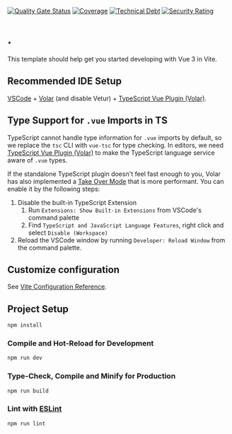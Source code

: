 [![Quality Gate Status](https://sonarcloud.io/api/project_badges/measure?project=Home-Stockpile_stockpile-fe&metric=alert_status)](https://sonarcloud.io/summary/new_code?id=Home-Stockpile_stockpile-fe) [![Coverage](https://sonarcloud.io/api/project_badges/measure?project=Home-Stockpile_stockpile-fe&metric=coverage)](https://sonarcloud.io/summary/new_code?id=Home-Stockpile_stockpile-fe) [![Technical Debt](https://sonarcloud.io/api/project_badges/measure?project=Home-Stockpile_stockpile-fe&metric=sqale_index)](https://sonarcloud.io/summary/new_code?id=Home-Stockpile_stockpile-fe) [![Security Rating](https://sonarcloud.io/api/project_badges/measure?project=Home-Stockpile_stockpile-fe&metric=security_rating)](https://sonarcloud.io/summary/new_code?id=Home-Stockpile_stockpile-fe)


# .

This template should help get you started developing with Vue 3 in Vite.

## Recommended IDE Setup

[VSCode](https://code.visualstudio.com/) + [Volar](https://marketplace.visualstudio.com/items?itemName=Vue.volar) (and disable Vetur) + [TypeScript Vue Plugin (Volar)](https://marketplace.visualstudio.com/items?itemName=Vue.vscode-typescript-vue-plugin).

## Type Support for `.vue` Imports in TS

TypeScript cannot handle type information for `.vue` imports by default, so we replace the `tsc` CLI with `vue-tsc` for type checking. In editors, we need [TypeScript Vue Plugin (Volar)](https://marketplace.visualstudio.com/items?itemName=Vue.vscode-typescript-vue-plugin) to make the TypeScript language service aware of `.vue` types.

If the standalone TypeScript plugin doesn't feel fast enough to you, Volar has also implemented a [Take Over Mode](https://github.com/johnsoncodehk/volar/discussions/471#discussioncomment-1361669) that is more performant. You can enable it by the following steps:

1. Disable the built-in TypeScript Extension
    1) Run `Extensions: Show Built-in Extensions` from VSCode's command palette
    2) Find `TypeScript and JavaScript Language Features`, right click and select `Disable (Workspace)`
2. Reload the VSCode window by running `Developer: Reload Window` from the command palette.

## Customize configuration

See [Vite Configuration Reference](https://vitejs.dev/config/).

## Project Setup

```sh
npm install
```

### Compile and Hot-Reload for Development

```sh
npm run dev
```

### Type-Check, Compile and Minify for Production

```sh
npm run build
```

### Lint with [ESLint](https://eslint.org/)

```sh
npm run lint
```
